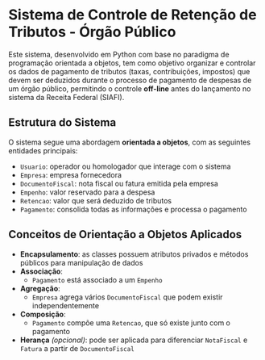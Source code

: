 # Sistema de Controle de Retenção de Tributos - Órgão Público

Este sistema, desenvolvido em Python com base no paradigma de programação orientada a objetos, tem como objetivo organizar e controlar os dados de pagamento de tributos (taxas, contribuições, impostos) que devem ser deduzidos durante o processo de pagamento de despesas de um órgão público, permitindo o controle **off-line** antes do lançamento no sistema da Receita Federal (SIAFI).


## Estrutura do Sistema

O sistema segue uma abordagem **orientada a objetos**, com as seguintes entidades principais:

- `Usuario`: operador ou homologador que interage com o sistema
- `Empresa`: empresa fornecedora
- `DocumentoFiscal`: nota fiscal ou fatura emitida pela empresa
- `Empenho`: valor reservado para a despesa
- `Retencao`: valor que será deduzido de tributos
- `Pagamento`: consolida todas as informações e processa o pagamento


## Conceitos de Orientação a Objetos Aplicados

- **Encapsulamento**: as classes possuem atributos privados e métodos públicos para manipulação de dados
- **Associação**: 
  - `Pagamento` está associado a um `Empenho`
- **Agregação**: 
  - `Empresa` agrega vários `DocumentoFiscal` que podem existir independentemente
- **Composição**: 
  - `Pagamento` compõe uma `Retencao`, que só existe junto com o pagamento
- **Herança** *(opcional)*: pode ser aplicada para diferenciar `NotaFiscal` e `Fatura` a partir de `DocumentoFiscal`


